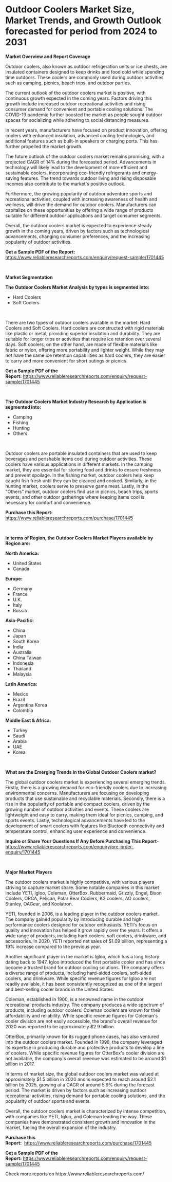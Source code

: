 <p><h1>Outdoor Coolers Market Size, Market Trends, and Growth Outlook forecasted for period from 2024 to 2031</h1></p><p><strong>Market Overview and Report Coverage</strong></p>
<p><p>Outdoor coolers, also known as outdoor refrigeration units or ice chests, are insulated containers designed to keep drinks and food cold while spending time outdoors. These coolers are commonly used during outdoor activities such as camping, picnics, beach trips, and outdoor parties.</p><p>The current outlook of the outdoor coolers market is positive, with continuous growth expected in the coming years. Factors driving this growth include increased outdoor recreational activities and rising consumer demand for convenient and portable cooling solutions. The COVID-19 pandemic further boosted the market as people sought outdoor spaces for socializing while adhering to social distancing measures.</p><p>In recent years, manufacturers have focused on product innovation, offering coolers with enhanced insulation, advanced cooling technologies, and additional features such as built-in speakers or charging ports. This has further propelled the market growth.</p><p>The future outlook of the outdoor coolers market remains promising, with a projected CAGR of 14% during the forecasted period. Advancements in technology will likely lead to the development of more efficient and sustainable coolers, incorporating eco-friendly refrigerants and energy-saving features. The trend towards outdoor living and rising disposable incomes also contribute to the market's positive outlook.</p><p>Furthermore, the growing popularity of outdoor adventure sports and recreational activities, coupled with increasing awareness of health and wellness, will drive the demand for outdoor coolers. Manufacturers can capitalize on these opportunities by offering a wide range of products suitable for different outdoor applications and target consumer segments.</p><p>Overall, the outdoor coolers market is expected to experience steady growth in the coming years, driven by factors such as technological advancements, changing consumer preferences, and the increasing popularity of outdoor activities.</p></p>
<p><strong>Get a Sample PDF of the Report:</strong> <a href="https://www.reliableresearchreports.com/enquiry/request-sample/1701445">https://www.reliableresearchreports.com/enquiry/request-sample/1701445</a></p>
<p>&nbsp;</p>
<p><strong>Market Segmentation</strong></p>
<p><strong>The Outdoor Coolers Market Analysis by types is segmented into:</strong></p>
<p><ul><li>Hard Coolers</li><li>Soft Coolers</li></ul></p>
<p>&nbsp;</p>
<p><p>There are two types of outdoor coolers available in the market: Hard Coolers and Soft Coolers. Hard coolers are constructed with rigid materials like plastic or metal, providing superior insulation and durability. They are suitable for longer trips or activities that require ice retention over several days. Soft coolers, on the other hand, are made of flexible materials like fabric or nylon, offering more portability and lighter weight. While they may not have the same ice retention capabilities as hard coolers, they are easier to carry and more convenient for short outings or picnics.</p></p>
<p><strong>Get a Sample PDF of the Report:</strong>&nbsp;<a href="https://www.reliableresearchreports.com/enquiry/request-sample/1701445">https://www.reliableresearchreports.com/enquiry/request-sample/1701445</a></p>
<p>&nbsp;</p>
<p><strong>The Outdoor Coolers Market Industry Research by Application is segmented into:</strong></p>
<p><ul><li>Camping</li><li>Fishing</li><li>Hunting</li><li>Others</li></ul></p>
<p>&nbsp;</p>
<p><p>Outdoor coolers are portable insulated containers that are used to keep beverages and perishable items cool during outdoor activities. These coolers have various applications in different markets. In the camping market, they are essential for storing food and drinks to ensure freshness and prevent spoilage. In the fishing market, outdoor coolers help keep caught fish fresh until they can be cleaned and cooked. Similarly, in the hunting market, coolers serve to preserve game meat. Lastly, in the "Others" market, outdoor coolers find use in picnics, beach trips, sports events, and other outdoor gatherings where keeping items cool is necessary for comfort and convenience.</p></p>
<p><strong>Purchase this Report:</strong>&nbsp; <a href="https://www.reliableresearchreports.com/purchase/1701445">https://www.reliableresearchreports.com/purchase/1701445</a></p>
<p>&nbsp;</p>
<p><strong>In terms of Region, the Outdoor Coolers Market Players available by Region are:</strong></p>
<p>
    <p> <strong> North America: </strong>
        <ul>
            <li>United States</li>
            <li>Canada</li>
        </ul>
        </p> 
    <p> <strong> Europe: </strong>
        <ul>
            <li>Germany</li>
            <li>France</li>
            <li>U.K.</li>
            <li>Italy</li>
            <li>Russia</li>
        </ul>
        </p> 
    <p> <strong> Asia-Pacific: </strong>
        <ul>
            <li>China</li>
            <li>Japan</li>
            <li>South Korea</li>
            <li>India</li>
            <li>Australia</li>
            <li>China Taiwan</li>
            <li>Indonesia</li>
            <li>Thailand</li>
            <li>Malaysia</li>
        </ul>
        </p> 
    <p> <strong> Latin America: </strong>
        <ul>
            <li>Mexico</li>
            <li>Brazil</li>
            <li>Argentina Korea</li>
            <li>Colombia</li>
        </ul>
        </p> 
    <p> <strong> Middle East & Africa: </strong>
        <ul>
            <li>Turkey</li>
            <li>Saudi</li>
            <li>Arabia</li>
            <li>UAE</li>
            <li>Korea</li>
        </ul>
    </p>
    </p>
<p>&nbsp;</p>
<p><strong>What are the Emerging Trends in the Global Outdoor Coolers market?</strong></p>
<p><p>The global outdoor coolers market is experiencing several emerging trends. Firstly, there is a growing demand for eco-friendly coolers due to increasing environmental concerns. Manufacturers are focusing on developing products that use sustainable and recyclable materials. Secondly, there is a rise in the popularity of portable and compact coolers, driven by the growing number of outdoor activities and events. These coolers are lightweight and easy to carry, making them ideal for picnics, camping, and sports events. Lastly, technological advancements have led to the development of smart coolers with features like Bluetooth connectivity and temperature control, enhancing user experience and convenience.</p></p>
<p><strong>Inquire or Share Your Questions If Any Before Purchasing This Report</strong>- <a href="https://www.reliableresearchreports.com/enquiry/pre-order-enquiry/1701445">https://www.reliableresearchreports.com/enquiry/pre-order-enquiry/1701445</a></p>
<p>&nbsp;</p>
<p><strong>Major Market Players</strong></p>
<p><p>The outdoor coolers market is highly competitive, with various players striving to capture market share. Some notable companies in this market include YETI, Igloo, Coleman, OtterBox, Rubbermaid, Grizzly, Engel, Bison Coolers, ORCA, Pelican, Polar Bear Coolers, K2 coolers, AO coolers, Stanley, OAGear, and Koolatron.</p><p>YETI, founded in 2006, is a leading player in the outdoor coolers market. The company gained popularity by introducing durable and high-performance coolers designed for outdoor enthusiasts. YETI's focus on quality and innovation has helped it grow rapidly over the years. It offers a wide range of products, including hard coolers, soft coolers, drinkware, and accessories. In 2020, YETI reported net sales of $1.09 billion, representing a 19% increase compared to the previous year.</p><p>Another significant player in the market is Igloo, which has a long history dating back to 1947. Igloo introduced the first portable cooler and has since become a trusted brand for outdoor cooling solutions. The company offers a diverse range of products, including hard-sided coolers, soft-sided coolers, and drinkware. While specific revenue figures for Igloo are not readily available, it has been consistently recognized as one of the largest and best-selling cooler brands in the United States.</p><p>Coleman, established in 1900, is a renowned name in the outdoor recreational products industry. The company produces a wide spectrum of products, including outdoor coolers. Coleman coolers are known for their affordability and reliability. While specific revenue figures for Coleman's cooler division are not easily accessible, the brand's overall revenue for 2020 was reported to be approximately $2.9 billion.</p><p>OtterBox, primarily known for its rugged phone cases, has also ventured into the outdoor coolers market. Founded in 1998, the company leveraged its expertise in producing durable and protective products to develop a line of coolers. While specific revenue figures for OtterBox's cooler division are not available, the company's overall revenue was estimated to be around $1 billion in 2017.</p><p>In terms of market size, the global outdoor coolers market was valued at approximately $1.5 billion in 2020 and is expected to reach around $2.1 billion by 2025, growing at a CAGR of around 5.9% during the forecast period. The market is driven by factors such as increasing outdoor recreational activities, rising demand for portable cooling solutions, and the popularity of outdoor sports and events.</p><p>Overall, the outdoor coolers market is characterized by intense competition, with companies like YETI, Igloo, and Coleman leading the way. These companies have demonstrated consistent growth and innovation in the market, fueling the overall expansion of the industry.</p></p>
<p><strong>Purchase this Report:</strong>&nbsp;&nbsp;<a href="https://www.reliableresearchreports.com/purchase/1701445">https://www.reliableresearchreports.com/purchase/1701445</a></p>
<p></p>
<p><strong>Get a Sample PDF of the Report:</strong>&nbsp;<a href="https://www.reliableresearchreports.com/enquiry/request-sample/1701445">https://www.reliableresearchreports.com/enquiry/request-sample/1701445</a></p>
<p>Check more reports on https://www.reliableresearchreports.com/</p>